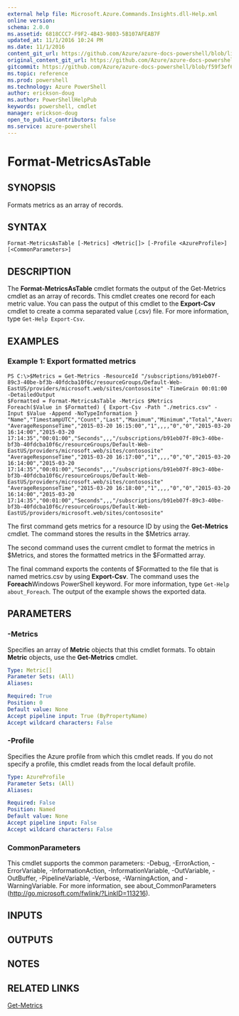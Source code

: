 ```yaml
---
external help file: Microsoft.Azure.Commands.Insights.dll-Help.xml
online version: 
schema: 2.0.0
ms.assetid: 6818CCC7-F9F2-4B43-9803-5B107AFEAB7F
updated_at: 11/1/2016 10:24 PM
ms.date: 11/1/2016
content_git_url: https://github.com/Azure/azure-docs-powershell/blob/live/azureps-cmdlets-docs/ResourceManager/AzureRM.Insights/v0.9.8/Format-MetricsAsTable.md
original_content_git_url: https://github.com/Azure/azure-docs-powershell/blob/live/azureps-cmdlets-docs/ResourceManager/AzureRM.Insights/v0.9.8/Format-MetricsAsTable.md
gitcommit: https://github.com/Azure/azure-docs-powershell/blob/f59f3ef60bc592383812213e69fd77ba950759ed/azureps-cmdlets-docs/ResourceManager/AzureRM.Insights/v0.9.8/Format-MetricsAsTable.md
ms.topic: reference
ms.prod: powershell
ms.technology: Azure PowerShell
author: erickson-doug
ms.author: PowerShellHelpPub
keywords: powershell, cmdlet
manager: erickson-doug
open_to_public_contributors: false
ms.service: azure-powershell
---
```


# Format-MetricsAsTable

## SYNOPSIS
Formats metrics as an array of records.

## SYNTAX

```
Format-MetricsAsTable [-Metrics] <Metric[]> [-Profile <AzureProfile>] [<CommonParameters>]
```

## DESCRIPTION
The **Format-MetricsAsTable** cmdlet formats the output of the Get-Metrics cmdlet as an array of records.
This cmdlet creates one record for each metric value.
You can pass the output of this cmdlet to the **Export-Csv** cmdlet to create a comma separated value (.csv) file.
For more information, type `Get-Help Export-Csv`.

## EXAMPLES

### Example 1: Export formatted metrics
```
PS C:\>$Metrics = Get-Metrics -ResourceId "/subscriptions/b91eb07f-89c3-40be-bf3b-40fdcba10f6c/resourceGroups/Default-Web-EastUS/providers/microsoft.web/sites/contososite" -TimeGrain 00:01:00 -DetailedOutput
$Formatted = Format-MetricsAsTable -Metrics $Metrics
Foreach($Value in $Formatted) { Export-Csv -Path "./metrics.csv" -Input $Value -Append -NoTypeInformation }
"Name","TimestampUTC","Count","Last","Maximum","Minimum","Total","Average","StartTimeUTC","EndTimeUTC","TimeGrain","Unit","DimensionName","DimensionValue","ResourceId"
"AverageResponseTime","2015-03-20 16:15:00","1",,,,"0","0","2015-03-20 16:14:00","2015-03-20 17:14:35","00:01:00","Seconds",,,"/subscriptions/b91eb07f-89c3-40be-bf3b-40fdcba10f6c/resourceGroups/Default-Web-EastUS/providers/microsoft.web/sites/contososite"
"AverageResponseTime","2015-03-20 16:17:00","1",,,,"0","0","2015-03-20 16:14:00","2015-03-20 17:14:35","00:01:00","Seconds",,,"/subscriptions/b91eb07f-89c3-40be-bf3b-40fdcba10f6c/resourceGroups/Default-Web-EastUS/providers/microsoft.web/sites/contososite"
"AverageResponseTime","2015-03-20 16:18:00","1",,,,"0","0","2015-03-20 16:14:00","2015-03-20 17:14:35","00:01:00","Seconds",,,"/subscriptions/b91eb07f-89c3-40be-bf3b-40fdcba10f6c/resourceGroups/Default-Web-EastUS/providers/microsoft.web/sites/contososite"
```

The first command gets metrics for a resource ID by using the **Get-Metrics** cmdlet.
The command stores the results in the $Metrics array.

The second command uses the current cmdlet to format the metrics in $Metrics, and stores the formatted metrics in the $Formatted array.

The final command exports the contents of $Formatted to the file that is named metrics.csv by using **Export-Csv**.
The command uses the **Foreach**Windows PowerShell keyword.
For more information, type `Get-Help about_Foreach`.
The output of the example shows the exported data.

## PARAMETERS

### -Metrics
Specifies an array of **Metric** objects that this cmdlet formats.
To obtain **Metric** objects, use the **Get-Metrics** cmdlet.

```yaml
Type: Metric[]
Parameter Sets: (All)
Aliases: 

Required: True
Position: 0
Default value: None
Accept pipeline input: True (ByPropertyName)
Accept wildcard characters: False
```

### -Profile
Specifies the Azure profile from which this cmdlet reads.
If you do not specify a profile, this cmdlet reads from the local default profile.

```yaml
Type: AzureProfile
Parameter Sets: (All)
Aliases: 

Required: False
Position: Named
Default value: None
Accept pipeline input: False
Accept wildcard characters: False
```

### CommonParameters
This cmdlet supports the common parameters: -Debug, -ErrorAction, -ErrorVariable, -InformationAction, -InformationVariable, -OutVariable, -OutBuffer, -PipelineVariable, -Verbose, -WarningAction, and -WarningVariable. For more information, see about_CommonParameters (http://go.microsoft.com/fwlink/?LinkID=113216).

## INPUTS

## OUTPUTS

## NOTES

## RELATED LINKS

[Get-Metrics](xref:ResourceManager/AzureRM.Insights/v0.9.8/Get-Metrics.md)


